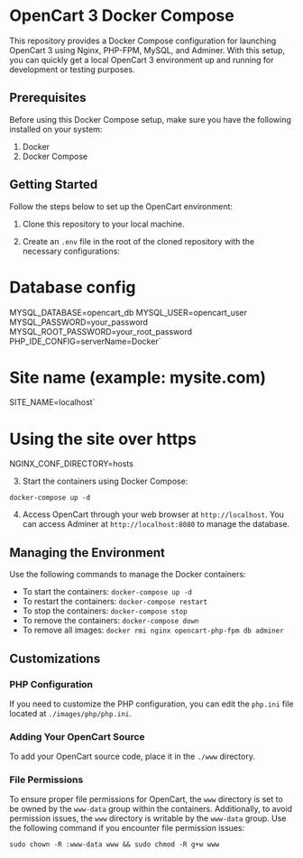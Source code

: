 OpenCart 3 Docker Compose
=========================

This repository provides a Docker Compose configuration for launching OpenCart 3 using Nginx, PHP-FPM, MySQL, and Adminer. With this setup, you can quickly get a local OpenCart 3 environment up and running for development or testing purposes.

Prerequisites
-------------

Before using this Docker Compose setup, make sure you have the following installed on your system:

1.  Docker
2.  Docker Compose

Getting Started
---------------

Follow the steps below to set up the OpenCart environment:

1.  Clone this repository to your local machine.
    
2.  Create an `.env` file in the root of the cloned repository with the necessary configurations:
    
 # Database config
MYSQL_DATABASE=opencart_db
MYSQL_USER=opencart_user
MYSQL_PASSWORD=your_password
MYSQL_ROOT_PASSWORD=your_root_password
PHP_IDE_CONFIG=serverName=Docker`

 # Site name (example: mysite.com)
SITE_NAME=localhost`

 # Using the site over https
NGINX_CONF_DIRECTORY=hosts

3.  Start the containers using Docker Compose:


`docker-compose up -d`

4.  Access OpenCart through your web browser at `http://localhost`. You can access Adminer at `http://localhost:8080` to manage the database.

Managing the Environment
------------------------

Use the following commands to manage the Docker containers:

*   To start the containers: `docker-compose up -d`
*   To restart the containers: `docker-compose restart`
*   To stop the containers: `docker-compose stop`
*   To remove the containers: `docker-compose down`
*   To remove all images: `docker rmi nginx opencart-php-fpm db adminer`

Customizations
--------------

### PHP Configuration

If you need to customize the PHP configuration, you can edit the `php.ini` file located at `./images/php/php.ini`.

### Adding Your OpenCart Source

To add your OpenCart source code, place it in the `./www` directory.

### File Permissions

To ensure proper file permissions for OpenCart, the `www` directory is set to be owned by the `www-data` group within the containers. Additionally, to avoid permission issues, the `www` directory is writable by the `www-data` group. Use the following command if you encounter file permission issues:

`sudo chown -R :www-data www && sudo chmod -R g+w www`
